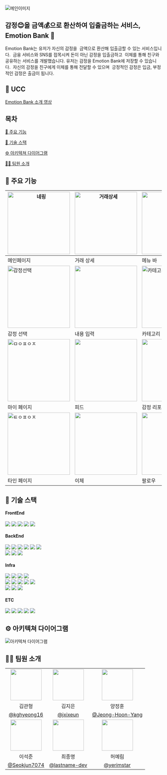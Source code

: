 ![메인이미지](https://github.com/EmotionBank/EmotionBank/assets/102013524/a8677570-c9de-44bf-99d9-a2a1f7786793)

## 감정😊을 금액💰으로 환산하여 입출금하는 서비스, Emotion Bank 🏦

Emotion Bank는 유저가 자신의 감정을 
금액으로 환산해 입출금할 수 있는 서비스입니다. 
금융 서비스와 SNS를 접목시켜 돈이 아닌 감정을 입출금하고 
이체를 통해 친구와 공유하는 서비스를 개발했습니다.
유저는 감정을 Emotion Bank에 저장할 수 있습니다. 
자신의 감정을 친구에게 이체를 통해 전달할 수 있으며 
긍정적인 감정은 입금, 부정적인 감정은 출금이 됩니다.

## 🎥 UCC 
[Emotion Bank 소개 영상](https://youtu.be/6WSHhNuqmHE)

## 목차
[:dizzy: 주요 기능](#dizzy-주요-기능)

[🔧 기술 스택](#-기술-스택)

[⚙️ 아키텍쳐 다이어그램](#%EF%B8%8F-아키텍쳐-다이어그램)

[👩‍💻 팀원 소개](#-팀원-소개)


## :dizzy: 주요 기능

| <img width="200" alt="네링" src="https://github.com/EmotionBank/EmotionBank/assets/102013524/2c14dd91-7746-4be8-b954-46ff79bdf889"> | <img width="200" alt="거래상세" src="https://github.com/EmotionBank/EmotionBank/assets/102013524/90d252ab-6e9d-4f6a-8864-c3201b16796e"> | <img width="200" alt="메뉴바" src="https://github.com/EmotionBank/EmotionBank/assets/102013524/bbd8c2e6-1528-4370-9d3f-0a58da376e9a"> | <img width="200" alt="알림" src="https://github.com/EmotionBank/EmotionBank/assets/102013524/df7e7087-7448-49b8-9661-8e8abc93f3f9"> |
| --- | --- | --- | --- |
| 메인페이지 | 거래 상세 | 메뉴 바 | 알림 |
| <img width="200" alt="감정선택" src="https://github.com/EmotionBank/EmotionBank/assets/102013524/4ea081f6-cf31-4d6c-a746-0137d2ead495"> | <img width="200" src="https://github.com/EmotionBank/EmotionBank/assets/102013524/0ccee5c5-8e1a-4c18-9050-0e8148724b52"> |<img width="200" alt="카테고리선택" src="https://github.com/EmotionBank/EmotionBank/assets/102013524/b80ab8c7-ed98-4860-b4b3-2fff314e73b1"> | <img width="200" src="https://github.com/EmotionBank/EmotionBank/assets/102013524/89dad08c-fdb2-467f-a32e-c2f1ca0ff15d"> |
| 감정 선택 | 내용 입력 | 카테고리 선택 | 카테고리 생성 |
| <img width="200" alt="ㅁㅇㅍㅇㅈ" src="https://github.com/EmotionBank/EmotionBank/assets/102013524/34c2e57f-232d-42ed-99e9-ab49db09bb31"> | <img width="200" src="https://github.com/EmotionBank/EmotionBank/assets/102013524/a3847cd6-60f5-4b19-bb68-5fb559342f4d"> | <img width="200" src="https://github.com/EmotionBank/EmotionBank/assets/102013524/5651e9a5-54c4-4af6-85f9-2c05d1e56baf"> | <img width="200" src="https://github.com/EmotionBank/EmotionBank/assets/102013524/07ccf63e-58bc-458f-9c24-4d7f74a682c6"> |
| 마이 페이지 | 피드 | 감정 리포트1 | 감정 리포트2 |
| <img width="200" alt="ㅌㅇㅍㅇㅈ" src="https://github.com/EmotionBank/EmotionBank/assets/102013524/82a82977-1819-466e-a740-d2dc2cd72785"> | <img width="200" src="https://github.com/EmotionBank/EmotionBank/assets/102013524/69b1ce2d-88cb-45b1-a368-cce3068c78cd"> | <img width="200" src="https://github.com/EmotionBank/EmotionBank/assets/102013524/e3262090-3842-492e-b42f-32805e16ed36"> | <img width="200" src="https://github.com/EmotionBank/EmotionBank/assets/102013524/4573bef3-8307-4e33-924d-ba4970be0ef1"> |
| 타인 페이지 | 이체 | 팔로우 | 팔로우 목록 |
## 🔧 기술 스택

#### FrontEnd
<div>
  <img src="https://img.shields.io/badge/react-61DAFB?style=flat-square&logo=react&logoColor=black" />
<img src="https://img.shields.io/badge/typescript-3178C6?style=flat-square&logo=typescript&logoColor=white" />
<img src="https://img.shields.io/badge/eslint-4B32C3?style=flat-square&logo=eslint&logoColor=white" />
<img src="https://img.shields.io/badge/recoil-3578E5?style=flat-square&logo=recoil&logoColor=white" />
<img src="https://img.shields.io/badge/webpack-8DD6F9?style=flat-square&logo=webpack&logoColor=white" />
</div>


#### BackEnd
<div>
  <img src="https://img.shields.io/badge/Java%2011-3766AB?style=flat-square&logoColor=white"/>
<img src="https://img.shields.io/badge/Gradle-02303A?style=flat-square&logo=gradle&logoColor=white" />
<img src="https://img.shields.io/badge/Spring%20Boot-6DB33F?style=flat-square&logo=spring&logoColor=white" />
<img src="https://img.shields.io/badge/Spring%20Data%20JPA-6DB33F?style=flat-square&logoColor=white"/>
<img src="https://img.shields.io/badge/Spring%20Cloud%20OpenFeign-6DB33F?style=flat-square&logoColor=white"/>
<img src="https://img.shields.io/badge/Firebase%20Cloud%20Messaging-FFCA28?style=flat-square&logo=firebase&logoColor=black" />
<br>
<img src="https://img.shields.io/badge/MySQL-4479A1?style=flat-square&logo=mysql&logoColor=white" />
<img src="https://img.shields.io/badge/Redis-DC382D?style=flat-square&logo=redis&logoColor=white" />
<img src="https://img.shields.io/badge/mongodb-47A248?style=flat-square&logo=mongodb&logoColor=white" />
</div>

#### Infra
<div>
  <img src="https://img.shields.io/badge/Amazon%20EC2-FF9900?style=flat-square&logo=amazonec2&logoColor=white" />
<img src="https://img.shields.io/badge/Docker-2496ED?style=flat-square&logo=docker&logoColor=white" />
<img src="https://img.shields.io/badge/Jenkins-D24939?style=flat-square&logo=jenkins&logoColor=white" />
<img src="https://img.shields.io/badge/NGINX-009639?style=flat-square&logo=nginx&logoColor=white" />
<br>
<img src="https://img.shields.io/badge/sonarqube-4E9BCD?style=flat-square&logo=sonarqube&logoColor=black" />
<img src="https://img.shields.io/badge/grafana-F46800?style=flat-square&logo=grafana&logoColor=black" />
<img src="https://img.shields.io/badge/prometheus-E6522C?style=flat-square&logo=prometheus&logoColor=black" />
<img src="https://img.shields.io/badge/vercel-000000?style=flat-square&logo=vercel&logoColor=white" />
<img src="https://img.shields.io/badge/Linux-FCC624?style=flat-square&logo=linux&logoColor=black" />
<br>
<img src="https://img.shields.io/badge/JWT-000000?style=flat-square&logo=JSON%20web%20tokens&logoColor=white" />
<img src="https://img.shields.io/badge/Kakao-FFCD00?style=flat-square&logo=kakao&logoColor=black" />
<img src="https://img.shields.io/badge/JUnit5-25A162?style=flat-square&logo=junit5&logoColor=white" />
</div>

#### ETC
<div>
  <img src="https://img.shields.io/badge/Git-F05032?style=flat-square&logo=git&logoColor=white" />
<img src="https://img.shields.io/badge/Notion-000000?style=flat-square&logo=notion&logoColor=white" />
<img src="https://img.shields.io/badge/Figma-F24E1E?style=flat-square&logo=figma&logoColor=white" />
<img src="https://img.shields.io/badge/Mattermost-0058CC?style=flat-square&logo=mattermost&logoColor=white" />
<img src="https://img.shields.io/badge/github-181717?style=flat-square&logo=github&logoColor=white" />
</div>

## ⚙️ 아키텍쳐 다이어그램
![아키텍쳐 다이어그램](https://github.com/EmotionBank/EmotionBank/assets/102013524/fdd47292-8d05-40da-b12c-a2d9d0655eb7)

## 👩‍💻 팀원 소개

  <table >
    <tr>
      <td align="center"><img width="100" src="https://github.com/kghyeong16.png?size=160"></td>
      <td align="center"><img width="100" src="https://github.com/jxixeun.png?size=160"></td>
      <td align="center"><img width="100" src="https://github.com/Jeong-Hoon-Yang.png?size=160"></td>
    </tr>
    <tr>
      <td align="center">김관형</td>
      <td align="center">김지은</td>
      <td align="center">양정훈</td>
    </tr>
    <tr>
      <td align="center"><a href="https://github.com/kghyeong16" target="_blank">@kghyeong16</a></td>
      <td align="center"><a href="https://github.com/jxixeun" target="_blank">@jxixeun</a></td>
      <td align="center"><a href="https://github.com/Jeong-Hoon-Yang" target="_blank" width="160">@Jeong-Hoon-Yang</a></td>
    </tr>
    <tr>
      <td align="center"><img width="100" src="https://github.com/Seokjun7074.png?size=160"></td>
      <td align="center"><img width="100" src="https://github.com/lastname-dev.png?size=160"></td>
      <td align="center"><img width="100" src="https://github.com/yerimstar.png?size=160"></td>
    </tr>
    <tr>
      <td align="center">이석준</td>
      <td align="center">최종명</td>
      <td align="center">허예림</td>
    </tr>
    <tr>
      <td align="center"><a href="https://github.com/Seokjun7074" target="_blank">@Seokjun7074</a></td>
      <td align="center"><a href="https://github.com/lastname-dev" target="_blank" width="160">@lastname-dev</a></td>
      <td align="center"><a href="https://github.com/yerimstar" target="_blank">@yerimstar</a></td>
    </tr>
  </table>

